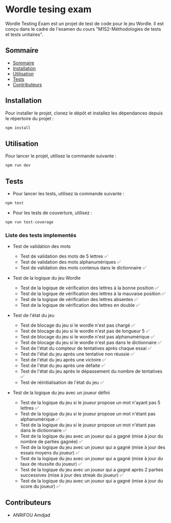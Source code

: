 # Wordle tesing exam

Wordle Testing Exam est un projet de test de code pour le jeu Wordle. Il est conçu dans le cadre de l'examen du cours "M1S2-Méthodologies de tests et tests unitaires".

## Sommaire

- [Sommaire](#sommaire)
- [Installation](#installation)
- [Utilisation](#utilisation)
- [Tests](#tests)
- [Contributeurs](#contributeurs)

## Installation

Pour installer le projet, clonez le dépôt et installez les dépendances depuis le répertoire du projet :

```bash
npm install
```

## Utilisation

Pour lancer le projet, utilisez la commande suivante :

```bash
npm run dev
```

## Tests

- Pour lancer les tests, utilisez la commande suivante :

```bash
npm test
```

- Pour les tests de couverture, utilisez :

```bash
npm run test-coverage
```

### Liste des tests implementés

- Test de validation des mots
    - Test de validation des mots de 5 lettres ✅
    - Test de validation des mots alphanumériques ✅
    - Test de validation des mots contenus dans le dictionnaire ✅

- Test de la logique du jeu Wordle
    - Test de la logique de vérification des lettres à la bonne position ✅
    - Test de la logique de vérification des lettres à la mauvaise position ✅
    - Test de la logique de vérification des lettres absentes ✅
    - Test de la logique de vérification des lettres en double ✅

- Test de l'état du jeu
    - Test de blocage du jeu si le wordle n'est pas chargé ✅
    - Test de blocage du jeu si le wordle n'est pas de longueur 5 ✅
    - Test de blocage du jeu si le wordle n'est pas alphanumérique ✅
    - Test de blocage du jeu si le wordle n'est pas dans le dictionnaire ✅
    - Test de l'état du compteur de tentatives après chaque essai ✅
    - Test de l'état du jeu après une tentative non réussie ✅
    - Test de l'état du jeu après une victoire ✅
    - Test de l'état du jeu après une défaite ✅
    - Test de l'état du jeu après le dépassement du nombre de tentatives ✅
    - Test de réinitialisation de l'état du jeu ✅

- Test de la logique du jeu avec un joueur défini
    - Test de la logique du jeu si le joueur propose un mot n'ayant pas 5 lettres ✅
    - Test de la logique du jeu si le joueur propose un mot n'étant pas alphanumérique ✅
    - Test de la logique du jeu si le joueur propose un mot n'étant pas dans le dictionnaire ✅
    - Test de la logique du jeu avec un joueur qui a gagné (mise à jour du nombre de parties gagnée) ✅
    - Test de la logique du jeu avec un joueur qui a gagné (mise à jour des essais moyens du joueur) ✅
    - Test de la logique du jeu avec un joueur qui a gagné (mise à jour du taux de réussite du joueur) ✅
    - Test de la logique du jeu avec un joueur qui a gagné après 2 parties successives (mise à jour des streak du joueur) ✅
    - Test de la logique du jeu avec un joueur qui a gagné (mise à jour du score du joueur) ✅


## Contributeurs

- ANRIFOU Amdjad



